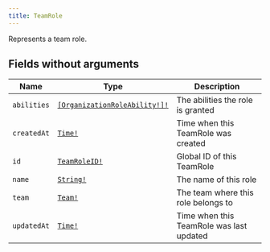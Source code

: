 ```yaml
---
title: TeamRole
---
```


Represents a team role.

## Fields without arguments

| Name | Type | Description |
|------|------|-------------|
| `abilities` | [`[OrganizationRoleAbility!]!`](../enum/organizationroleability.md) | The abilities the role is granted |
| `createdAt` | [`Time!`](../scalar/time.md) | Time when this TeamRole was created |
| `id` | [`TeamRoleID!`](../scalar/teamroleid.md) | Global ID of this TeamRole |
| `name` | [`String!`](../scalar/string.md) | The name of this role |
| `team` | [`Team!`](../object/team.md) | The team where this role belongs to |
| `updatedAt` | [`Time!`](../scalar/time.md) | Time when this TeamRole was last updated |

